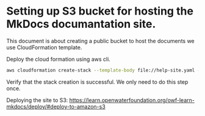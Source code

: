 # Setting up S3 bucket for hosting the MkDocs documantation site.

This document is about creating a public bucket to host the documents we use CloudFormation template.

Deploy the cloud formation using aws cli.
```bash
aws cloudformation create-stack --template-body file://help-site.yaml --stack-name Help-Site
```
Verify that the stack creation is successful. We only need to do this step once.

Deploying the site to S3:
https://learn.openwaterfoundation.org/owf-learn-mkdocs/deploy/#deploy-to-amazon-s3

